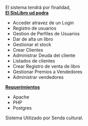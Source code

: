 El sistema tendrá por finalidad, <br>
<b><a href='.md'>El SisLibro ud podra </a> </b>
<ul>
<li> Acceder atravez de un Login</li>
<li> Registro de usuarios</li>
<li> Gestion de Perfiles de Usuarios</li>
<li> Dar de alta un libro</li>
<li> Gestionar el stock</li>
<li> Crear Clientes</li>
<li> Administrar Deuda del cliente</li>
<li> Listados de clientes</li>
<li> Crear Registro de venta de libro</li>
<li> Gestionar Premios a Vendedores</li>
<li> Administrar vendedores</li>
</ul>

<b><a href='.md'>Requerimientos </a></b>
<ul>
<li> Apache</li>
<li> PHP</li>
<li> Postgres</li>
</ul>
Sistema Utilizado por Senda cultural.